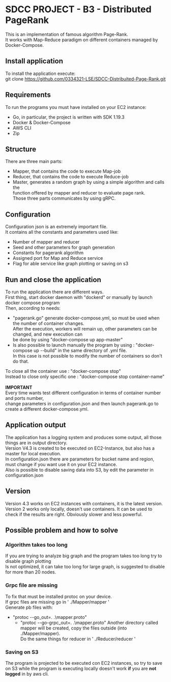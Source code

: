 # SDCC PROJECT - B3 - Distributed PageRank
This is an implementation of famous algorithm Page-Rank.<br>
It works with Map-Reduce paradigm on different containers managed by Docker-Compose.<br>

## Install application
To install the application execute:<br>
    git clone https://github.com/0334321-LSE/SDCC-Distribuited-Page-Rank.git

## Requirements
To run the programs you must have installed on your EC2 instance:
- Go, in particular, the project is written with SDK 1.19.3
- Docker & Docker-Compose
- AWS CLI
- Zip 

## Structure
There are three main parts:<br>
- Mapper, that contains the code to execute Map-job
- Reducer, that contains the code to execute Reduce-job
- Master, generates a random graph by using a simple algorithm and calls the<br>
function offered by mapper and reducer to evaluate page rank.<br>
Those three parts communicates by using gRPC.

## Configuration
Configuration json is an extremely important file. <br>
It contains all the constants and parameters used like: <br>
- Number of mapper and reducer
- Seed and other parameters for graph generation
- Constants for pagerank algorithm
- Assigned port for Map and Reduce service 
- Flag for able service like graph plotting or saving on s3

## Run and close the application
To run the application there are different ways. <br>
First thing, start docker daemon with "dockerd" or manually by launch docker compose program<br>
Then, according to needs:
- "pagerank.go" generate docker-compose.yml, so must be used when the number of container changes.<br>
After the execution, workers will remain up, other parameters can be changed, and new execution can <br>
be done by using  "docker-compose up app-master" <br>
- Is also possible to launch manually the program by using : "docker-compose up --build" in the same directory of .yml file. <br>
In this case is not possible to modify the number of containers so don't do that. <br>

To close all the container use : "docker-compose stop" <br>
Instead to close only specific one : "docker-compose stop container-name" <br> <br>
<b> IMPORTANT </b> <br> 
Every time wants test different configuration in terms of container number and ports number, <br>
change parameters in configuration.json and then launch pagerank.go to create a different docker-compose.yml. <br>

## Application output
The application has a logging system and produces some output, all those things are in output directory. <br>
Version V4.3 is created to be executed on EC2-Instance, but also has a master for local execution. <br />
In configuration.json there are parameters for bucket name and region, must change if you want use it on your EC2 instance. <br />
Also is possible to disable saving data into S3, by edit the parameter in configuration.json <br />

## Version
Version 4.3 works on EC2 instances with containers, it is the latest version.  <br />
Version 2 works only locally, doesn't use containers. It can be used to check if the results are right. Obviously slower and less powerful. <br /> 
## Possible problem and how to solve
### Algorithm takes too long
If you are trying to analyze big graph and the program takes too long try to disable graph plotting <br />
Is not optimized, it can take too long for large graph, is suggested to disable for more than 20 nodes. <br />

### Grpc file are missing
To fix that must be installed protoc on your device. <br>
If grpc files are missing go in  ' ./Mapper/mapper ' <br>
Generate pb files with: <br>
  - "protoc --go_out=. .\mapper.proto"
    - "protoc --go-grpc_out=. .\mapper.proto"
Another directory called mapper will be created, copy the files outside (into ./Mapper/mapper).<br>
Do the same things for reducer in ' ./Reducer/reducer ' <br>

### Saving on S3
The program is projected to be executed con EC2 instances, so try to save
on S3 while the program is executing locally doesn't work **if** you are **not logged** in by aws cli.


